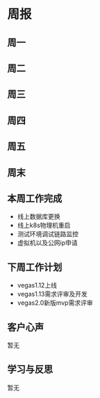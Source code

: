 # 周报

## 周一

## 周二

## 周三

## 周四

## 周五

## 周末

## 本周工作完成
- 线上数据库更换
- 线上k8s物理机重启
- 测试环境调试链路监控
- 虚拟机以及公网ip申请

## 下周工作计划
- vegas1.12上线
- vegas1.13需求评审及开发
- vegas2.0新版mvp需求评审

## 客户心声
暂无

## 学习与反思
暂无